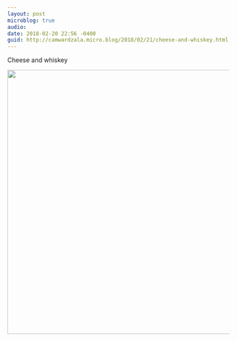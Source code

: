```yaml
---
layout: post
microblog: true
audio: 
date: 2018-02-20 22:56 -0400
guid: http://camwardzala.micro.blog/2018/02/21/cheese-and-whiskey.html
---
```

Cheese and whiskey

<img src="http://www.camwardzala.com/uploads/2018/45da5f226e.jpg" width="600" height="600" />
